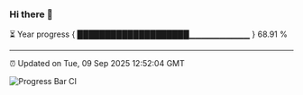 ### Hi there 👋

⏳ Year progress { ████████████████████▁▁▁▁▁▁▁▁▁▁ } 68.91 %

---

⏰ Updated on Tue, 09 Sep 2025 12:52:04 GMT

![Progress Bar CI](https://github.com/ZhaoGui/ZhaoGui/workflows/Progress%20Bar%20CI/badge.svg)
